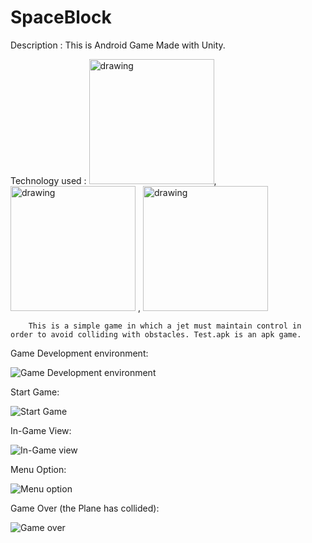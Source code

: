 # SpaceBlock   

Description : This is Android Game Made with Unity.

Technology used :
<img src="https://upload.wikimedia.org/wikipedia/commons/4/4f/Csharp_Logo.png" alt="drawing" width="200"/>,<img src="https://upload.wikimedia.org/wikipedia/commons/thumb/1/19/Unity_Technologies_logo.svg/2560px-Unity_Technologies_logo.svg.png" alt="drawing" width="200"/> , <img src="https://encrypted-tbn0.gstatic.com/images?q=tbn:ANd9GcQAO32cmGL0_fQkTuwazRd_BfZLXxTOUFa60-ZGnRFMNwaOD-5YiJI2Cbyj3XIGupuv8dY&usqp=CAU" alt="drawing" width="200"/>


        This is a simple game in which a jet must maintain control in order to avoid colliding with obstacles. Test.apk is an apk game.
        
        
Game Development environment:

![Game Development environment](https://user-images.githubusercontent.com/59217773/208290912-c13b1870-9a08-4e83-84db-471b64732de5.png)


Start Game:

![Start Game](https://user-images.githubusercontent.com/59217773/208291225-47f46a19-da42-4b5a-a921-79d437f964cd.jpg)


In-Game View:

![In-Game view](https://user-images.githubusercontent.com/59217773/208291244-f07f427c-dba4-4edf-b8db-dc95caf3a6e2.jpg)


Menu Option:

![Menu option](https://user-images.githubusercontent.com/59217773/208291283-105211be-949d-4a6c-a955-27e9cd4fd2ca.jpg)


Game Over (the Plane has collided):

![Game over](https://user-images.githubusercontent.com/59217773/208291262-0c5319ad-cd84-4839-a7c9-b03b31828340.jpg)
